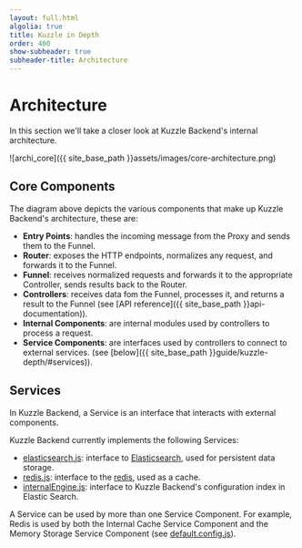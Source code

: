 ```yaml
---
layout: full.html
algolia: true
title: Kuzzle in Depth
order: 400
show-subheader: true
subheader-title: Architecture
---
```


# Architecture

In this section we'll take a closer look at Kuzzle Backend's internal architecture.

![archi_core]({{ site_base_path }}assets/images/core-architecture.png)
 
## Core Components

The diagram above depicts the various components that make up Kuzzle Backend's architecture, these are:

* **Entry Points**: handles the incoming message from the Proxy and sends them to the Funnel.
* **Router**: exposes the HTTP endpoints, normalizes any request, and forwards it to the Funnel.
* **Funnel**: receives normalized requests and forwards it to the appropriate Controller, sends results back to the Router.
* **Controllers**: receives data fom the Funnel, processes it, and returns a result to the Funnel (see [API reference]({{ site_base_path }}api-documentation)).
* **Internal Components**: are internal modules used by controllers to process a request.
* **Service Components**: are interfaces used by controllers to connect to external services. (see [below]({{ site_base_path }}guide/kuzzle-depth/#services)).

## Services

In Kuzzle Backend, a Service is an interface that interacts with external components.

Kuzzle Backend currently implements the following Services:

* [elasticsearch.js](https://github.com/kuzzleio/kuzzle/blob/master/lib/services/elasticsearch.js): interface to [Elasticsearch](https://www.elastic.co/products/elasticsearch), used for persistent data storage.
* [redis.js](https://github.com/kuzzleio/kuzzle/blob/master/lib/services/redis.js): interface to the [redis](http://redis.io), used as a cache.
* [internalEngine.js](https://github.com/kuzzleio/kuzzle/blob/master/lib/services/internalEngine/): interface to Kuzzle Backend's configuration index in Elastic Search.


A Service can be used by more than one Service Component. For example, Redis is used by both the Internal Cache Service Component and the Memory Storage Service Component (see [default.config.js](https://github.com/kuzzleio/kuzzle/blob/master/default.config.js)).
